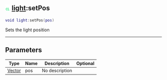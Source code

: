## ![client](.gitbook/assets/client.png) [light](./readme/light/README.md):setPos

```lua
void light:setPos(pos)
```

Sets the light position

------
## Parameters

| Type   | Name | Description | Optional |
| ------ | ---- | ----------- | -------: |
| [Vector](./readme/Vector/README.md) | pos | No description |  |

